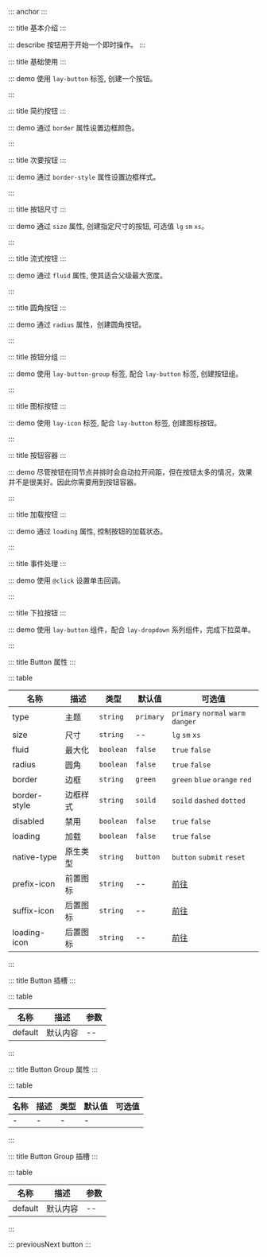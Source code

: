 ::: anchor
:::

::: title 基本介绍
:::

::: describe 按钮用于开始一个即时操作。
:::

::: title 基础使用
:::

::: demo 使用 `lay-button` 标签, 创建一个按钮。

<template>
  <lay-button>默认按钮</lay-button>
  <lay-button type="primary">原始按钮</lay-button>
  <lay-button type="normal">百搭按钮</lay-button>
  <lay-button type="warm">暖色按钮</lay-button>
  <lay-button type="danger">警告按钮</lay-button>
</template>

<script setup>
import { ref } from 'vue';
</script>

:::

::: title 简约按钮
:::

::: demo 通过 `border` 属性设置边框颜色。

<template>
  <lay-button>原始按钮</lay-button>
  <lay-button type="primary" border>默认按钮</lay-button>
  <lay-button type="normal" border>百搭按钮</lay-button>
  <lay-button type="warm" border>暖色按钮</lay-button>
  <lay-button type="danger" border>警告按钮</lay-button>
</template>

<script setup>
import { ref } from 'vue';
</script>

:::

::: title 次要按钮
:::

::: demo 通过 `border-style` 属性设置边框样式。

<template>
  <lay-button border-style="dashed">原始按钮</lay-button>
  <lay-button border="green" border-style="dashed">默认按钮</lay-button>
  <lay-button border="blue" border-style="dashed">百搭按钮</lay-button>
  <lay-button border="orange" border-style="dashed">暖色按钮</lay-button>
  <lay-button border="red" border-style="dashed">警告按钮</lay-button>
</template>

<script setup>
import { ref } from 'vue';
</script>

:::

::: title 按钮尺寸
:::

::: demo 通过 `size` 属性, 创建指定尺寸的按钮, 可选值 `lg` `sm` `xs`。

<template>
  <lay-button type="primary" size="lg">原始按钮</lay-button>
  <lay-button type="default" size="lg">默认按钮</lay-button>
  <lay-button type="normal" size="lg">百搭按钮</lay-button>
  <lay-button type="warm" size="lg">暖色按钮</lay-button>
  <lay-button type="danger" size="lg">警告按钮</lay-button>
  <lay-button disabled size="lg">禁用按钮</lay-button>
</template>

<script setup>
import { ref } from 'vue';
</script>

:::

::: title 流式按钮
:::

::: demo 通过 `fluid` 属性, 使其适合父级最大宽度。

<template>
  <lay-button type="primary" fluid>最大化按钮</lay-button>
  <br/>
  <br/>
  <lay-button type="default" fluid>最大化按钮</lay-button>
</template>

<script setup>
import { ref } from 'vue';
</script>

:::

::: title 圆角按钮
:::

::: demo 通过 `radius` 属性，创建圆角按钮。

<template>
  <lay-button type="primary" radius>原始按钮</lay-button>
  <lay-button type="default" radius>默认按钮</lay-button>
  <lay-button type="normal" radius>百搭按钮</lay-button>
  <lay-button type="warm" radius>暖色按钮</lay-button>
  <lay-button type="danger" radius>警告按钮</lay-button>
  <lay-button disabled radius>禁用按钮</lay-button>
</template>

<script setup>
import { ref } from 'vue';
</script>

:::

::: title 按钮分组
:::

::: demo 使用 `lay-button-group` 标签, 配合 `lay-button` 标签, 创建按钮组。

<template>
  <div>
    <lay-button-group>
      <lay-button type="default">默认按钮</lay-button>
      <lay-button type="default">默认按钮</lay-button>
      <lay-button type="default">默认按钮</lay-button>
    </lay-button-group>
    <br>
    <br>
    <lay-button-group>
      <lay-button type="primary">默认按钮</lay-button>
      <lay-button type="primary">默认按钮</lay-button>
      <lay-button type="primary">默认按钮</lay-button>
    </lay-button-group>
    <br>
    <br>
    <lay-button-group>
      <lay-button border="green" border-style="dashed">默认按钮</lay-button>
      <lay-button border="green" border-style="dashed">默认按钮</lay-button>
      <lay-button border="green" border-style="dashed">默认按钮</lay-button>
    </lay-button-group>
  </div>
</template>

<script setup>
import { ref } from 'vue';
</script>

:::

::: title 图标按钮
:::

::: demo 使用 `lay-icon` 标签, 配合 `lay-button` 标签, 创建图标按钮。

<template>
  <lay-button-container>
      <lay-button type="primary"><lay-icon type="layui-icon-left"></lay-icon></lay-button>
      <lay-button type="primary"><lay-icon type="layui-icon-right"></lay-icon></lay-button>
      <lay-button prefix-icon="layui-icon-left" suffix-icon="layui-icon-right">文字</lay-button>
  </lay-button-container>
</template>

<script setup>
import { ref } from 'vue';
</script>

:::

::: title 按钮容器
:::

::: demo 尽管按钮在同节点并排时会自动拉开间距，但在按钮太多的情况，效果并不是很美好。因此你需要用到按钮容器。

<template>
  <lay-button-container>
      <lay-button type="default">新增</lay-button>
      <lay-button type="default">删除</lay-button>
      <lay-button type="default">修改</lay-button>
  </lay-button-container>
</template>

<script setup>
import { ref } from 'vue';
</script>

:::

::: title 加载按钮
:::

::: demo 通过 `loading` 属性, 控制按钮的加载状态。

<template>
  <lay-button-container>
      <lay-button type="default" :loading="loadState">加载</lay-button>
      <lay-button type="default" :loading="loadState" loadingIcon="layui-icon-loading">加载</lay-button>
      <lay-switch v-model="loadState"></lay-switch>
  </lay-button-container>
</template>

<script setup>
import { ref } from 'vue';

const loadState = ref(true);
</script>

:::

::: title 事件处理
:::

::: demo 使用 `@click` 设置单击回调。

<template>
  <lay-button type="default" @click="clickHandle">单击事件</lay-button>
</template>

<script setup>
import { ref } from 'vue';

const clickHandle = () => {
  console.log('点击事件')
}
</script>

:::

::: title 下拉按钮
:::

::: demo 使用 `lay-button` 组件，配合 `lay-dropdown` 系列组件，完成下拉菜单。

<template>
	<lay-button-group>
  	<lay-button type="primary">更多操作</lay-button>   
  	<lay-dropdown placement="bottom-end">
    	<lay-button type="primary" style="padding-left:8px;padding-right:8px;">
      	<lay-icon type="layui-icon-down"></lay-icon>
    	</lay-button>
    	<template #content>
      	<lay-dropdown-menu style="width: 130px">
        	<lay-dropdown-menu-item>复制</lay-dropdown-menu-item>
        	<lay-dropdown-menu-item>删除</lay-dropdown-menu-item>
      </lay-dropdown-menu>
    </template>
  </lay-dropdown>
  </lay-button-group>
</template>

<script lang="ts" setup>
import { ref } from 'vue'
</script>

:::

::: title Button 属性
:::

::: table

| 名称         | 描述                       | 类型       | 默认值    | 可选值                                  |
| ------------ | ------------------------- | --------- | --------- | --------------------------------------- |
| type         | 主题                      | `string`  | `primary` | `primary` `normal` `warm` `danger`       |
| size         | 尺寸                      | `string`  | --        | `lg` `sm` `xs`                           |
| fluid        | 最大化                    | `boolean` | `false`   | `true` `false`                           |
| radius       | 圆角                      | `boolean` | `false`   | `true` `false`                           |
| border       | 边框                      | `string`  | `green`   | `green` `blue` `orange` `red`            |
| border-style | 边框样式                  | `string`  | `soild`   | `soild` `dashed` `dotted`                |
| disabled     | 禁用                      | `boolean` | `false`   | `true` `false`                           |
| loading      | 加载                      | `boolean` | `false`   | `true` `false`                           |
| native-type  | 原生类型                  | `string`  | `button`  | `button` `submit` `reset`                 |
| prefix-icon  | 前置图标                  | `string`  | --        | <a href="/zh-CN/components/icon">前往</a> |
| suffix-icon  | 后置图标                  | `string`  | --        | <a href="/zh-CN/components/icon">前往</a> |
| loading-icon | 后置图标                  | `string`  | --        | <a href="/zh-CN/components/icon">前往</a> |

:::

::: title Button 插槽
:::

::: table

| 名称    | 描述     | 参数 |
| ------- | -------- | ---- |
| default | 默认内容 | --   |

:::

::: title Button Group 属性
:::

::: table

| 名称 | 描述 | 类型 | 默认值 | 可选值 |
| ---- | ---- | ---- | ------ | ------ |
| -    | -    | -    | -      |

:::

::: title Button Group 插槽
:::

::: table

| 名称    | 描述     | 参数 |
| ------- | -------- | ---- |
| default | 默认内容 | --   |

:::

::: previousNext button
:::
